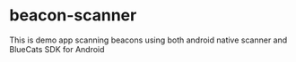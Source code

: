 # beacon-scanner
This is demo app scanning beacons using both android native scanner and BlueCats SDK for Android

#

